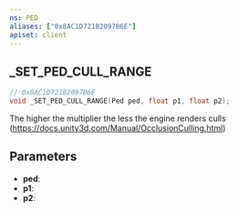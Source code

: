 ```yaml
---
ns: PED
aliases: ["0x8AC1D721B2097B6E"]
apiset: client
---
```

## _SET_PED_CULL_RANGE

```c
// 0x8AC1D721B2097B6E
void _SET_PED_CULL_RANGE(Ped ped, float p1, float p2);
```

The higher the multiplier the less the engine renders culls (https://docs.unity3d.com/Manual/OcclusionCulling.html)

## Parameters
* **ped**:
* **p1**:
* **p2**: